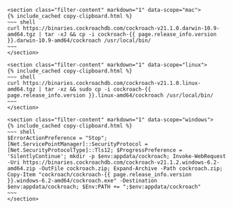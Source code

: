     <section class="filter-content" markdown="1" data-scope="mac">
    {% include_cached copy-clipboard.html %}
    ~~~ shell
    curl https://binaries.cockroachdb.com/cockroach-v21.1.0.darwin-10.9-amd64.tgz | tar -xJ && cp -i cockroach-{{ page.release_info.version }}.darwin-10.9-amd64/cockroach /usr/local/bin/
    ~~~
    </section>

    <section class="filter-content" markdown="1" data-scope="linux">
    {% include_cached copy-clipboard.html %}
    ~~~ shell
    curl https://binaries.cockroachdb.com/cockroach-v21.1.0.linux-amd64.tgz | tar -xz && sudo cp -i cockroach-{{ page.release_info.version }}.linux-amd64/cockroach /usr/local/bin/
    ~~~
    </section>

    <section class="filter-content" markdown="1" data-scope="windows">
    {% include_cached copy-clipboard.html %}
    ~~~ shell
    $ErrorActionPreference = "Stop"; [Net.ServicePointManager]::SecurityProtocol = [Net.SecurityProtocolType]::Tls12; $ProgressPreference = 'SilentlyContinue'; mkdir -p $env:appdata/cockroach; Invoke-WebRequest -Uri https://binaries.cockroachdb.com/cockroach-v21.1.2.windows-6.2-amd64.zip -OutFile cockroach.zip; Expand-Archive -Path cockroach.zip; Copy-Item "cockroach/cockroach-{{ page.release_info.version }}.windows-6.2-amd64/cockroach.exe" -Destination $env:appdata/cockroach; $Env:PATH += ";$env:appdata/cockroach"
    ~~~
    </section>